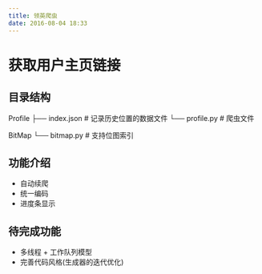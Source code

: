 ```yaml
---
title: 领英爬虫
date: 2016-08-04 18:33
---
```


# 获取用户主页链接
## 目录结构

Profile
├── index.json          # 记录历史位置的数据文件
└── profile.py          # 爬虫文件

BitMap
└── bitmap.py           # 支持位图索引

## 功能介绍
- 自动续爬
- 统一编码
- 进度条显示

## 待完成功能
- 多线程 + 工作队列模型
- 完善代码风格(生成器的迭代优化)


